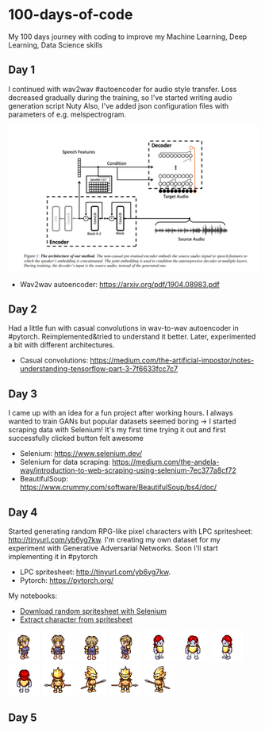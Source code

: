 # 100-days-of-code
My 100 days journey with coding to improve my Machine Learning, Deep Learning, Data Science skills

## Day 1
I continued with wav2wav #autoencoder for audio style transfer. Loss decreased gradually during the training, so I've started writing audio generation script Nuty Also, I've added json configuration files with parameters of e.g. melspectrogram.

![](images/wav2wav.PNG)

* Wav2wav autoencoder: https://arxiv.org/pdf/1904.08983.pdf

## Day 2
Had a little fun with casual convolutions in wav-to-wav autoencoder in #pytorch. Reimplemented&tried to understand it better. Later, experimented a bit with different architectures.

* Casual convolutions: https://medium.com/the-artificial-impostor/notes-understanding-tensorflow-part-3-7f6633fcc7c7

## Day 3
I came up with an idea for a fun project  after working hours. I always wanted to train GANs but popular datasets seemed boring -> I started scraping data with Selenium! It's my first time trying it out and first successfully clicked button felt awesome

* Selenium: https://www.selenium.dev/
* Selenium for data scraping: https://medium.com/the-andela-way/introduction-to-web-scraping-using-selenium-7ec377a8cf72
* BeautifulSoup: https://www.crummy.com/software/BeautifulSoup/bs4/doc/

## Day 4
Started generating random RPG-like pixel characters with LPC spritesheet: http://tinyurl.com/yb6yg7kw. I'm creating my own dataset for my experiment with Generative Adversarial Networks. Soon I'll start implementing it in #pytorch 

* LPC spritesheet: http://tinyurl.com/yb6yg7kw.
* Pytorch: https://pytorch.org/

My notebooks:
* [Download random spritesheet with Selenium](https://github.com/AgaMiko/pixel_character_generator/blob/master/notebooks/1_download_random_spritesheet.ipynb)
* [Extract character from spritesheet](https://github.com/AgaMiko/pixel_character_generator/blob/master/notebooks/2_extract_character.ipynb)

 ![](images/58.png)  ![](images/58_2.png)  ![](images/58_3.png)  ![](images/58_4.png)
 ![](images/212.png)  ![](images/212_2.png)  ![](images/212_3.png)  ![](images/212_4.png)
 ![](images/584.png)  ![](images/584_2.png)  ![](images/584_3.png)  ![](images/584_4.png)

## Day 5


 
 
